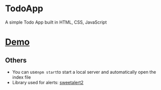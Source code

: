 # TodoApp
A simple Todo App built in HTML, CSS, JavaScript

# [Demo](https://hyper2109.github.io/TodoApp/)

## Others
* You can use```npm start```to start a local server and automatically open the index file
* Library used for alerts: [sweetalert2](https://sweetalert2.github.io/)
